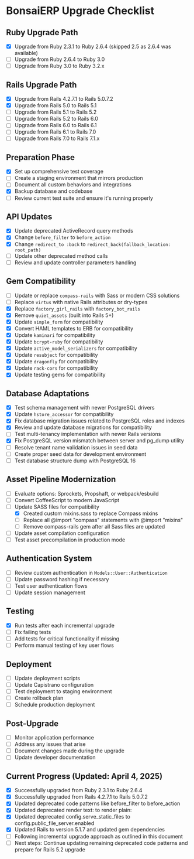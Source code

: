 # BonsaiERP Upgrade Checklist

## Ruby Upgrade Path
- [x] Upgrade from Ruby 2.3.1 to Ruby 2.6.4 (skipped 2.5 as 2.6.4 was available)
- [ ] Upgrade from Ruby 2.6.4 to Ruby 3.0
- [ ] Upgrade from Ruby 3.0 to Ruby 3.2.x

## Rails Upgrade Path
- [x] Upgrade from Rails 4.2.7.1 to Rails 5.0.7.2
- [x] Upgrade from Rails 5.0 to Rails 5.1
- [ ] Upgrade from Rails 5.1 to Rails 5.2
- [ ] Upgrade from Rails 5.2 to Rails 6.0
- [ ] Upgrade from Rails 6.0 to Rails 6.1
- [ ] Upgrade from Rails 6.1 to Rails 7.0
- [ ] Upgrade from Rails 7.0 to Rails 7.1.x

## Preparation Phase
- [x] Set up comprehensive test coverage
- [ ] Create a staging environment that mirrors production
- [ ] Document all custom behaviors and integrations
- [x] Backup database and codebase
- [ ] Review current test suite and ensure it's running properly

## API Updates
- [x] Update deprecated ActiveRecord query methods
- [x] Change `before_filter` to `before_action`
- [x] Change `redirect_to :back` to `redirect_back(fallback_location: root_path)`
- [ ] Update other deprecated method calls
- [ ] Review and update controller parameters handling

## Gem Compatibility
- [ ] Update or replace `compass-rails` with Sass or modern CSS solutions
- [ ] Replace `virtus` with native Rails attributes or dry-types
- [x] Replace `factory_girl_rails` with `factory_bot_rails`
- [x] Remove `quiet_assets` (built into Rails 5+)
- [x] Update `simple_form` for compatibility
- [x] Convert HAML templates to ERB for compatibility
- [x] Update `kaminari` for compatibility
- [x] Update `bcrypt-ruby` for compatibility
- [x] Update `active_model_serializers` for compatibility
- [x] Update `resubject` for compatibility
- [x] Update `dragonfly` for compatibility
- [x] Update `rack-cors` for compatibility
- [x] Update testing gems for compatibility

## Database Adaptations
- [x] Test schema management with newer PostgreSQL drivers
- [x] Update `hstore_accessor` for compatibility
- [x] Fix database migration issues related to PostgreSQL roles and indexes
- [x] Review and update database migrations for compatibility
- [ ] Test multi-tenancy implementation with newer Rails versions
- [x] Fix PostgreSQL version mismatch between server and pg_dump utility
- [ ] Resolve tenant name validation issues in seed data
- [ ] Create proper seed data for development environment
- [ ] Test database structure dump with PostgreSQL 16

## Asset Pipeline Modernization
- [ ] Evaluate options: Sprockets, Propshaft, or webpack/esbuild
- [ ] Convert CoffeeScript to modern JavaScript
- [ ] Update SASS files for compatibility
  - [x] Created custom mixins.sass to replace Compass mixins
  - [ ] Replace all @import "compass" statements with @import "mixins"
  - [ ] Remove compass-rails gem after all Sass files are updated
- [ ] Update asset compilation configuration
- [ ] Test asset precompilation in production mode

## Authentication System
- [ ] Review custom authentication in `Models::User::Authentication`
- [ ] Update password hashing if necessary
- [ ] Test user authentication flows
- [ ] Update session management

## Testing
- [x] Run tests after each incremental upgrade
- [ ] Fix failing tests
- [ ] Add tests for critical functionality if missing
- [ ] Perform manual testing of key user flows

## Deployment
- [ ] Update deployment scripts
- [ ] Update Capistrano configuration
- [ ] Test deployment to staging environment
- [ ] Create rollback plan
- [ ] Schedule production deployment

## Post-Upgrade
- [ ] Monitor application performance
- [ ] Address any issues that arise
- [ ] Document changes made during the upgrade
- [ ] Update developer documentation

## Current Progress (Updated: April 4, 2025)
- [x] Successfully upgraded from Ruby 2.3.1 to Ruby 2.6.4
- [x] Successfully upgraded from Rails 4.2.7.1 to Rails 5.0.7.2
- [x] Updated deprecated code patterns like before_filter to before_action
- [x] Updated deprecated render text: to render plain:
- [x] Updated deprecated config.serve_static_files to config.public_file_server.enabled
- [x] Updated Rails to version 5.1.7 and updated gem dependencies
- [ ] Following incremental upgrade approach as outlined in this document
- [ ] Next steps: Continue updating remaining deprecated code patterns and prepare for Rails 5.2 upgrade
